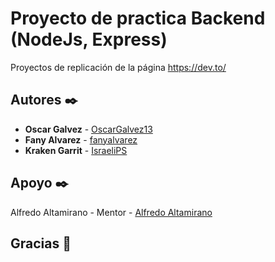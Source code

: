 # Proyecto de practica Backend (NodeJs, Express)

Proyectos de replicación de la página https://dev.to/

## Autores ✒️
* **Oscar Galvez** - [OscarGalvez13](https://github.com/OscarGalvez13)
* **Fany Alvarez** - [fanyalvarez](https://github.com/fanyalvarez)
* **Kraken Garrit** - [IsraeliPS](https://github.com/IsraeliPS)

## Apoyo ✒️
Alfredo Altamirano - Mentor - [Alfredo Altamirano](https://github.com/Ahuahuachi)
## Gracias 🎁